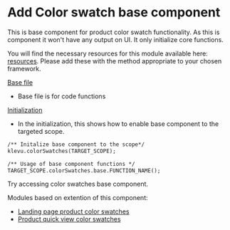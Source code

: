 # Add Color swatch base component

This is base component for product color swatch functionality. As this is component it won't have any output on UI. It only initialize core functions.

You will find the necessary resources for this module available here:
[resources](/components/color-swatches/resources). Please add these with the
method appropriate to your chosen framework. 

[Base file](/components/color-swatches/resources/assets/js/color-swatches.js)
- Base file is for code functions

[Initialization](/components/color-swatches/resources/assets/js/color-swatches-initialize.js)
- In the initialization, this shows how to enable base component to the targeted scope. 


```html
/** Initalize base component to the scope*/
klevu.colorSwatches(TARGET_SCOPE);

/** Usage of base component functions */
TARGET_SCOPE.colorSwatches.base.FUNCTION_NAME();
```

Try accessing color swatches base component.

Modules based on extention of this component:
- [Landing page product color swatches](/modules/color-swatches-landing-page)
- [Product quick view color swatches](/modules/color-swatches-quick-view)